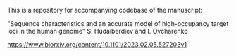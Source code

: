 This is a repository for accompanying codebase of the manuscript:

"Sequence characteristics and an accurate model of high-occupancy target loci in the human genome" S. Hudaiberdiev and I. Ovcharenko

https://www.biorxiv.org/content/10.1101/2023.02.05.527203v1